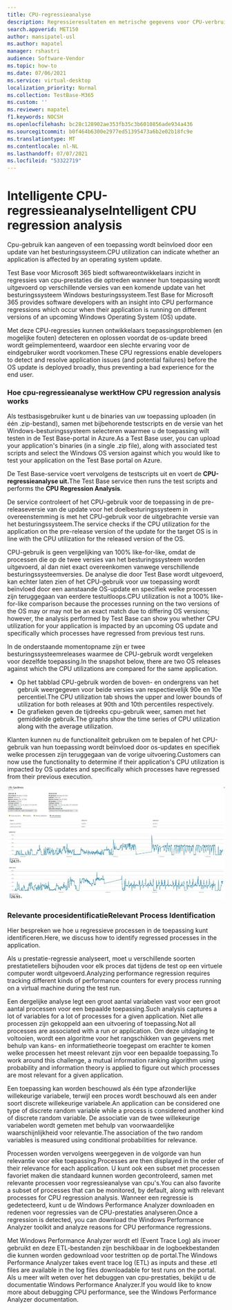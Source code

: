 ```yaml
---
title: CPU-regressieanalyse
description: Regressieresultaten en metrische gegevens voor CPU-verbruik
search.appverid: MET150
author: mansipatel-usl
ms.author: mapatel
manager: rshastri
audience: Software-Vendor
ms.topic: how-to
ms.date: 07/06/2021
ms.service: virtual-desktop
localization_priority: Normal
ms.collection: TestBase-M365
ms.custom: ''
ms.reviewer: mapatel
f1.keywords: NOCSH
ms.openlocfilehash: bc28c128902ae353fb35c3b6010856ade934a436
ms.sourcegitcommit: b0f464b6300e2977ed51395473a6b2e02b18fc9e
ms.translationtype: MT
ms.contentlocale: nl-NL
ms.lasthandoff: 07/07/2021
ms.locfileid: "53322719"
---
```

# <a name="intelligent-cpu-regression-analysis"></a><span data-ttu-id="f65a4-103">Intelligente CPU-regressieanalyse</span><span class="sxs-lookup"><span data-stu-id="f65a4-103">Intelligent CPU regression analysis</span></span>

<span data-ttu-id="f65a4-104">Cpu-gebruik kan aangeven of een toepassing wordt beïnvloed door een update van het besturingssysteem.</span><span class="sxs-lookup"><span data-stu-id="f65a4-104">CPU utilization can indicate whether an application is affected by an operating system update.</span></span> 

<span data-ttu-id="f65a4-105">Test Base voor Microsoft 365 biedt softwareontwikkelaars inzicht in regressies van cpu-prestaties die optreden wanneer hun toepassing wordt uitgevoerd op verschillende versies van een komende update van het besturingssysteem Windows besturingssysteem.</span><span class="sxs-lookup"><span data-stu-id="f65a4-105">Test Base for Microsoft 365 provides software developers with an insight into CPU performance regressions which occur when their application is running on different versions of an upcoming Windows Operating System (OS) update.</span></span> 

<span data-ttu-id="f65a4-106">Met deze CPU-regressies kunnen ontwikkelaars toepassingsproblemen (en mogelijke fouten) detecteren en oplossen voordat de os-update breed wordt geïmplementeerd, waardoor een slechte ervaring voor de eindgebruiker wordt voorkomen.</span><span class="sxs-lookup"><span data-stu-id="f65a4-106">These CPU regressions enable developers to detect and resolve application issues (and potential failures) before the OS update is deployed broadly, thus preventing a bad experience for the end user.</span></span>


### <a name="how-cpu-regression-analysis-works"></a><span data-ttu-id="f65a4-107">Hoe cpu-regressieanalyse werkt</span><span class="sxs-lookup"><span data-stu-id="f65a4-107">How CPU regression analysis works</span></span> ###

<span data-ttu-id="f65a4-108">Als testbasisgebruiker kunt u de binaries van uw toepassing uploaden (in één .zip-bestand), samen met bijbehorende testscripts en de versie van het Windows-besturingssysteem selecteren waarmee u de toepassing wilt testen in de Test Base-portal in Azure.</span><span class="sxs-lookup"><span data-stu-id="f65a4-108">As a Test Base user, you can upload your application's binaries (in a single .zip file), along with associated test scripts and select the Windows OS version against which you would like to test your application on the Test Base portal on Azure.</span></span> 

<span data-ttu-id="f65a4-109">De Test Base-service voert vervolgens de testscripts uit en voert de **CPU-regressieanalyse uit.**</span><span class="sxs-lookup"><span data-stu-id="f65a4-109">The Test Base service then runs the test scripts and performs the **CPU Regression Analysis**.</span></span> 

<span data-ttu-id="f65a4-110">De service controleert of het CPU-gebruik voor de toepassing in de pre-releaseversie van de update voor het doelbesturingssysteem in overeenstemming is met het CPU-gebruik voor de uitgebrachte versie van het besturingssysteem.</span><span class="sxs-lookup"><span data-stu-id="f65a4-110">The service checks if the CPU utilization for the application on the pre-release version of the update for the target OS is in line with the CPU utilization for the released version of the OS.</span></span> 

<span data-ttu-id="f65a4-111">CPU-gebruik is geen vergelijking van 100% like-for-like, omdat de processen die op de twee versies van het besturingssysteem worden uitgevoerd, al dan niet exact overeenkomen vanwege verschillende besturingssysteemversies. De analyse die door Test Base wordt uitgevoerd, kan echter laten zien of het CPU-gebruik voor uw toepassing wordt beïnvloed door een aanstaande OS-update en specifiek welke processen zijn teruggegaan van eerdere testuitloops.</span><span class="sxs-lookup"><span data-stu-id="f65a4-111">CPU utilization is not a 100% like-for-like comparison because the processes running on the two versions of the OS may or may not be an exact match due to differing OS versions; however, the analysis performed by Test Base can show you whether CPU utilization for your application is impacted by an upcoming OS update and specifically which processes have regressed from previous test runs.</span></span>

<span data-ttu-id="f65a4-112">In de onderstaande momentopname zijn er twee besturingssysteemreleases waarmee de CPU-gebruik wordt vergeleken voor dezelfde toepassing.</span><span class="sxs-lookup"><span data-stu-id="f65a4-112">In the snapshot below, there are two OS releases against which the CPU utilizations are compared for the same application.</span></span> 
-   <span data-ttu-id="f65a4-113">Op het tabblad CPU-gebruik worden de boven- en ondergrens van het gebruik weergegeven voor beide versies van respectievelijk 90e en 10e percentiel.</span><span class="sxs-lookup"><span data-stu-id="f65a4-113">The CPU utilization tab shows the upper and lower bounds of utilization for both releases at 90th and 10th percentiles respectively.</span></span> 
-   <span data-ttu-id="f65a4-114">De grafieken geven de tijdreeks cpu-gebruik weer, samen met het gemiddelde gebruik.</span><span class="sxs-lookup"><span data-stu-id="f65a4-114">The graphs show the time series of CPU utilization along with the average utilization.</span></span> 

<span data-ttu-id="f65a4-115">Klanten kunnen nu de functionaliteit gebruiken om te bepalen of het CPU-gebruik van hun toepassing wordt beïnvloed door os-updates en specifiek welke processen zijn teruggegaan van de vorige uitvoering.</span><span class="sxs-lookup"><span data-stu-id="f65a4-115">Customers can now use the functionality to determine if their application's CPU utilization is impacted by OS updates and specifically which processes have regressed from their previous execution.</span></span>


![CPU-regressieanalyse](Media/cpu-regression-analysis.jpg)

### <a name="relevant-process-identification"></a><span data-ttu-id="f65a4-117">Relevante procesidentificatie</span><span class="sxs-lookup"><span data-stu-id="f65a4-117">Relevant Process Identification</span></span> ###

<span data-ttu-id="f65a4-118">Hier bespreken we hoe u regressieve processen in de toepassing kunt identificeren.</span><span class="sxs-lookup"><span data-stu-id="f65a4-118">Here, we discuss how to identify regressed processes in the application.</span></span> 

<span data-ttu-id="f65a4-119">Als u prestatie-regressie analyseert, moet u verschillende soorten prestatietellers bijhouden voor elk proces dat tijdens de test op een virtuele computer wordt uitgevoerd.</span><span class="sxs-lookup"><span data-stu-id="f65a4-119">Analyzing performance regression requires tracking different kinds of performance counters for every process running on a virtual machine during the test run.</span></span> 

<span data-ttu-id="f65a4-120">Een dergelijke analyse legt een groot aantal variabelen vast voor een groot aantal processen voor een bepaalde toepassing.</span><span class="sxs-lookup"><span data-stu-id="f65a4-120">Such analysis captures a lot of variables for a lot of processes for a given application.</span></span> <span data-ttu-id="f65a4-121">Niet alle processen zijn gekoppeld aan een uitvoering of toepassing.</span><span class="sxs-lookup"><span data-stu-id="f65a4-121">Not all processes are associated with a run or application.</span></span> <span data-ttu-id="f65a4-122">Om deze uitdaging te voltooien, wordt een algoritme voor het rangschikken van gegevens met behulp van kans- en informatietheorie toegepast om erachter te komen welke processen het meest relevant zijn voor een bepaalde toepassing.</span><span class="sxs-lookup"><span data-stu-id="f65a4-122">To work around this challenge, a mutual information ranking algorithm using probability and information theory is applied to figure out which processes are most relevant for a given application.</span></span> 

<span data-ttu-id="f65a4-123">Een toepassing kan worden beschouwd als één type afzonderlijke willekeurige variabele, terwijl een proces wordt beschouwd als een ander soort discrete willekeurige variabele.</span><span class="sxs-lookup"><span data-stu-id="f65a4-123">An application can be considered one type of discrete random variable while a process is considered another kind of discrete random variable.</span></span> <span data-ttu-id="f65a4-124">De associatie van de twee willekeurige variabelen wordt gemeten met behulp van voorwaardelijke waarschijnlijkheid voor relevantie.</span><span class="sxs-lookup"><span data-stu-id="f65a4-124">The association of the two random variables is measured using conditional probabilities for relevance.</span></span> 

<span data-ttu-id="f65a4-125">Processen worden vervolgens weergegeven in de volgorde van hun relevantie voor elke toepassing.</span><span class="sxs-lookup"><span data-stu-id="f65a4-125">Processes are then displayed in the order of their relevance for each application.</span></span> <span data-ttu-id="f65a4-126">U kunt ook een subset met processen favoriet maken die standaard kunnen worden gecontroleerd, samen met relevante processen voor regressieanalyse van cpu's.</span><span class="sxs-lookup"><span data-stu-id="f65a4-126">You can also favorite a subset of processes that can be monitored, by default, along with relevant processes for CPU regression analysis.</span></span> <span data-ttu-id="f65a4-127">Wanneer een regressie is gedetecteerd, kunt u de Windows Performance Analyzer downloaden en redenen voor regressies van de CPU-prestaties analyseren.</span><span class="sxs-lookup"><span data-stu-id="f65a4-127">Once a regression is detected, you can download the Windows Performance Analyzer toolkit and analyze reasons for CPU performance regressions.</span></span> 

<span data-ttu-id="f65a4-128">Met Windows Performance Analyzer wordt etl (Event Trace Log) als invoer gebruikt en deze ETL-bestanden zijn beschikbaar in de logboekbestanden die kunnen worden gedownload voor testritten op de portal.</span><span class="sxs-lookup"><span data-stu-id="f65a4-128">The Windows Performance Analyzer takes event trace log (ETL) as inputs and these .etl files are available in the log files downloadable for test runs on the portal.</span></span> <span data-ttu-id="f65a4-129">Als u meer wilt weten over het debuggen van cpu-prestaties, bekijkt u de documentatie Windows Performance Analyzer.</span><span class="sxs-lookup"><span data-stu-id="f65a4-129">If you would like to know more about debugging CPU performance, see the Windows Performance Analyzer documentation.</span></span>


